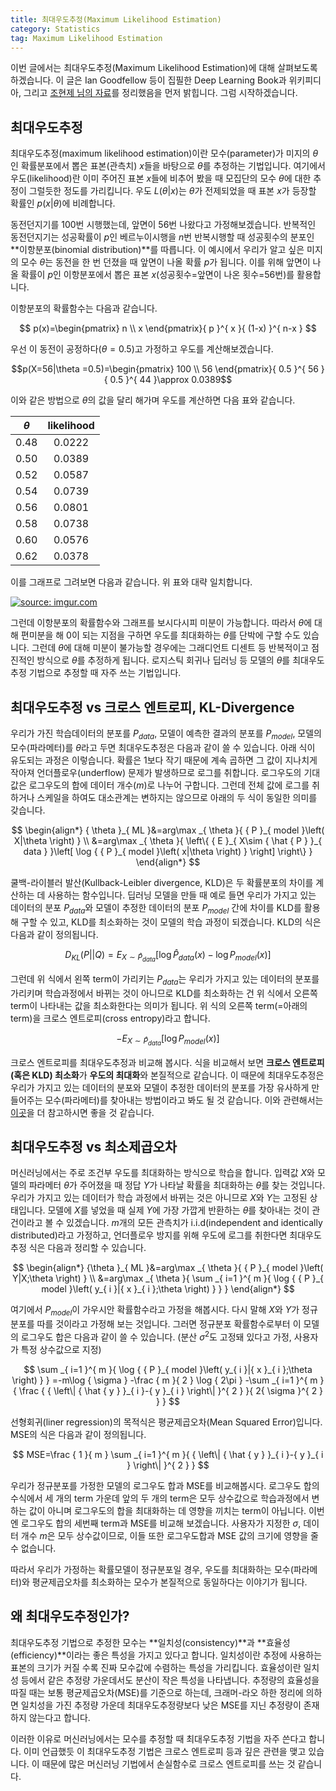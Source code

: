 ```yaml
---
title: 최대우도추정(Maximum Likelihood Estimation)
category: Statistics
tag: Maximum Likelihood Estimation
---
```


이번 글에서는 최대우도추정(Maximum Likelihood Estimation)에 대해 살펴보도록 하겠습니다. 이 글은 Ian Goodfellow 등이 집필한 Deep Learning Book과 위키피디아, 그리고 [조현제 님의 자료](https://www.google.co.kr/url?sa=t&rct=j&q=&esrc=s&source=web&cd=1&cad=rja&uact=8&ved=0ahUKEwjL35GXl8DWAhWIi7wKHSu-C2IQFgglMAA&url=http%3A%2F%2Fdatabaser.net%2Fmoniwiki%2Fpds%2FBayesianStatistic%2F%25EB%25B2%25A0%25EC%259D%25B4%25EC%25A6%2588_%25EC%25A0%2595%25EB%25A6%25AC%25EC%2599%2580_MLE.pdf&usg=AFQjCNEfWz3mbEgF4zVu7qc-iW6azR2jRQ)를 정리했음을 먼저 밝힙니다. 그럼 시작하겠습니다.





## 최대우도추정

최대우도추정(maximum likelihood estimation)이란 모수(parameter)가 미지의 $θ$인 확률분포에서 뽑은 표본(관측치) $x$들을 바탕으로 $θ$를 추정하는 기법입니다. 여기에서 우도(likelihood)란 이미 주어진 표본 $x$들에 비추어 봤을 때 모집단의 모수 $θ$에 대한 추정이 그럴듯한 정도를 가리킵니다. 우도 $L(θ$\|$x)$는 $θ$가 전제되었을 때 표본 $x$가 등장할 확률인 $p(x$\|$θ)$에 비례합니다.

동전던지기를 100번 시행했는데, 앞면이 56번 나왔다고 가정해보겠습니다. 반복적인 동전던지기는 성공확률이 $p$인 베르누이시행을 $n$번 반복시행할 때 성공횟수의 분포인 **이항분포(binomial distribution)**를 따릅니다. 이 예시에서 우리가 알고 싶은 미지의 모수 $θ$는 동전을 한 번 던졌을 때 앞면이 나올 확률 $p$가 됩니다. 이를 위해 앞면이 나올 확률이 $p$인 이항분포에서 뽑은 표본 $x$(성공횟수=앞면이 나온 횟수=56번)를 활용합니다.

이항분포의 확률함수는 다음과 같습니다.


$$
p(x)=\begin{pmatrix} n \\ x \end{pmatrix}{ p }^{ x }{ (1-x) }^{ n-x }
$$


우선 이 동전이 공정하다($θ=0.5$)고 가정하고 우도를 계산해보겠습니다.



$$p(X=56|\theta =0.5)=\begin{pmatrix} 100 \\ 56 \end{pmatrix}{ 0.5 }^{ 56 }{ 0.5 }^{ 44 }\approx 0.0389$$



이와 같은 방법으로 $θ$의 값을 달리 해가며 우도를 계산하면 다음 표와 같습니다.



| $θ$  | likelihood |
| :--: | :--------: |
| 0.48 |   0.0222   |
| 0.50 |   0.0389   |
| 0.52 |   0.0587   |
| 0.54 |   0.0739   |
| 0.56 |   0.0801   |
| 0.58 |   0.0738   |
| 0.60 |   0.0576   |
| 0.62 |   0.0378   |



이를 그래프로 그려보면 다음과 같습니다. 위 표와 대략 일치합니다.



<a href="https://imgur.com/qa6ikOG"><img src="https://i.imgur.com/qa6ikOG.png" title="source: imgur.com" /></a>



그런데 이항분포의 확률함수와 그래프를 보시다시피 미분이 가능합니다. 따라서 $θ$에 대해 편미분을 해 0이 되는 지점을 구하면 우도를 최대화하는 $θ$를 단박에 구할 수도 있습니다. 그런데 $θ$에 대해 미분이 불가능할 경우에는 그래디언트 디센트 등 반복적이고 점진적인 방식으로 $θ$를 추정하게 됩니다. 로지스틱 회귀나 딥러닝 등 모델의 $θ$를 최대우도추정 기법으로 추정할 때 자주 쓰는 기법입니다.





## 최대우도추정 vs 크로스 엔트로피, KL-Divergence

우리가 가진 학습데이터의 분포를 $P_{data}$, 모델이 예측한 결과의 분포를 $P_{model}$, 모델의 모수(파라메터)를 $θ$라고 두면 최대우도추정은 다음과 같이 쓸 수 있습니다. 아래 식이 유도되는 과정은 이렇습니다. 확률은 1보다 작기 때문에 계속 곱하면 그 값이 지나치게 작아져 언더플로우(underflow) 문제가 발생하므로 로그를 취합니다. 로그우도의 기대값은 로그우도의 합에 데이터 개수($m$)로 나누어 구합니다. 그런데 전체 값에 로그를 취하거나 스케일을 하여도 대소관계는 변하지는 않으므로 아래의 두 식이 동일한 의미를 갖습니다.



$$
\begin{align*}
{ \theta  }_{ ML }&=arg\max _{ \theta  }{ { P }_{ model }\left( X|\theta  \right)  } \\ &=arg\max _{ \theta  }{ \left\{ { E }_{ X\sim { \hat { P }  }_{ data } }\left[ \log { { P }_{ model }\left( x|\theta  \right)  }  \right]  \right\}  } 
\end{align*}
$$


쿨백-라이블러 발산(Kullback-Leibler divergence, KLD)은 두 확률분포의 차이를 계산하는 데 사용하는 함수입니다. 딥러닝 모델을 만들 때 예로 들면 우리가 가지고 있는 데이터의 분포 $P_{data}$와 모델이 추정한 데이터의 분포 $P_{model}$ 간에 차이를 KLD를 활용해 구할 수 있고, KLD를 최소화하는 것이 모델의 학습 과정이 되겠습니다. KLD의 식은 다음과 같이 정의됩니다.


$$
{ D }_{ KL }\left( P||Q \right) ={ E }_{ X\sim \hat{P}_{data} }\left[ \log { \hat{P}_{data}(x) } -\log { {P}_{model}(x) }  \right]
$$


그런데 위 식에서 왼쪽 term이 가리키는 $P_{data}$는 우리가 가지고 있는 데이터의 분포를 가리키며 학습과정에서 바뀌는 것이 아니므로 KLD를 최소화하는 건 위 식에서 오른쪽 term이 나타내는 값을 최소화한다는 의미가 됩니다. 위 식의 오른쪽 term(=아래의 term)을 크로스 엔트로피(cross entropy)라고 합니다.


$$
-{ E }_{ X\sim \hat { P } _{ data } }\left[ \log { { P }_{ model }(x) }  \right]
$$


크로스 엔트로피를 최대우도추정과 비교해 봅시다. 식을 비교해서 보면 **크로스 엔트로피(혹은 KLD) 최소화**가 **우도의 최대화**와 본질적으로 같습니다. 이 때문에 최대우도추정은 우리가 가지고 있는 데이터의 분포와 모델이 추정한 데이터의 분포를 가장 유사하게 만들어주는 모수(파라메터)를 찾아내는 방법이라고 봐도 될 것 같습니다. 이와 관련해서는 [이곳](https://ratsgo.github.io/statistics/2017/09/22/information/)을 더 참고하시면 좋을 것 같습니다.





## 최대우도추정 vs 최소제곱오차

머신러닝에서는 주로 조건부 우도를 최대화하는 방식으로 학습을 합니다. 입력값 $X$와 모델의 파라메터 $θ$가 주어졌을 때 정답 $Y$가 나타날 확률을 최대화하는 $θ$를 찾는 것입니다. 우리가 가지고 있는 데이터가 학습 과정에서 바뀌는 것은 아니므로 $X$와 $Y$는 고정된 상태입니다. 모델에 $X$를 넣었을 때 실제 $Y$에 가장 가깝게 반환하는 $θ$를 찾아내는 것이 관건이라고 볼 수 있겠습니다. $m$개의 모든 관측치가 i.i.d(independent and identically distributed)라고 가정하고, 언더플로우 방지를 위해 우도에 로그를 취한다면 최대우도추정 식은 다음과 정리할 수 있습니다.


$$
\begin{align*}
{\theta  }_{ ML }&=arg\max _{ \theta  }{ { P }_{ model }\left( Y|X;\theta  \right)  } \\ &=arg\max _{ \theta  }{ \sum _{ i=1 }^{ m }{ \log { { P }_{ model }\left( y_{ i }|{ x }_{ i };\theta  \right)  }  }  }
\end{align*}
$$


여기에서 $P_{model}$이 가우시안 확률함수라고 가정을 해봅시다. 다시 말해 $X$와 $Y$가 정규분포를 따를 것이라고 가정해 보는 것입니다. 그러면 정규분포 확률함수로부터 이 모델의 로그우도 합은 다음과 같이 쓸 수 있습니다. (분산 $σ^2$도 고정돼 있다고 가정, 사용자가 특정 상수값으로 지정)


$$
\sum _{ i=1 }^{ m }{ \log { { P }_{ model }\left( y_{ i }|{ x }_{ i };\theta  \right)  }  } =-m\log { \sigma  } -\frac { m }{ 2 } \log { 2\pi  } -\sum _{ i=1 }^{ m }{ \frac { { \left\| { \hat { y }  }_{ i }-{ y }_{ i } \right\|  }^{ 2 } }{ 2{ \sigma  }^{ 2 } }  } 
$$


선형회귀(liner regression)의 목적식은 평균제곱오차(Mean Squared Error)입니다. MSE의 식은 다음과 같이 정의됩니다.


$$
MSE=\frac { 1 }{ m } \sum _{ i=1 }^{ m }{ { \left\| { \hat { y }  }_{ i }-{ y }_{ i } \right\|  }^{ 2 } } 
$$


우리가 정규분포를 가정한 모델의 로그우도 합과 MSE를 비교해봅시다. 로그우도 합의 수식에서 세 개의 term 가운데 앞의 두 개의 term은 모두 상수값으로 학습과정에서 변하는 값이 아니며 로그우도의 합을 최대화하는 데 영향을 끼치는 term이 아닙니다. 이번엔 로그우도 합의 세번째 term과 MSE를 비교해 보겠습니다. 사용자가 지정한 $σ$, 데이터 개수 $m$은 모두 상수값이므로, 이들 또한 로그우도합과 MSE 값의 크기에 영향을 줄 수 없습니다. 

따라서 우리가 가정하는 확률모델이 정규분포일 경우, 우도를 최대화하는 모수(파라메터)와 평균제곱오차를 최소화하는 모수가 본질적으로 동일하다는 이야기가 됩니다.





## 왜 최대우도추정인가?

최대우도추정 기법으로 추정한 모수는 **일치성(consistency)**과 **효율성(efficiency)**이라는 좋은 특성을 가지고 있다고 합니다. 일치성이란 추정에 사용하는 표본의 크기가 커질 수록 진짜 모수값에 수렴하는 특성을 가리킵니다. 효율성이란 일치성 등에서 같은 추정량 가운데서도 분산이 작은 특성을 나타냅니다. 추정량의 효율성을 따질 때는 보통 평균제곱오차(MSE)를 기준으로 하는데, 크래머-라오 하한 정리에 의하면 일치성을 가진 추정량 가운데 최대우도추정량보다 낮은 MSE를 지닌 추정량이 존재하지 않는다고 합니다.

이러한 이유로 머신러닝에서는 모수를 추정할 때 최대우도추정 기법을 자주 쓴다고 합니다. 이미 언급했듯 이 최대우도추정 기법은 크로스 엔트로피 등과 깊은 관련을 맺고 있습니다. 이 때문에 많은 머신러닝 기법에서 손실함수로 크로스 엔트로피를 쓰는 것 같습니다.

